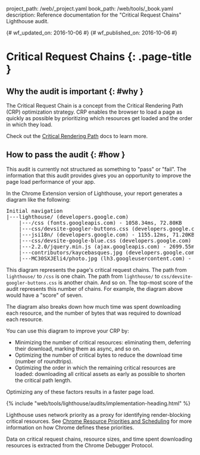 project_path: /web/_project.yaml
book_path: /web/tools/_book.yaml
description: Reference documentation for the "Critical Request Chains" Lighthouse audit.

{# wf_updated_on: 2016-10-06 #}
{# wf_published_on: 2016-10-06 #}

# Critical Request Chains  {: .page-title }

## Why the audit is important {: #why }

The Critical Request Chain is a concept from the Critical Rendering Path (CRP)
optimization strategy. CRP enables the browser to load a page as quickly as
possible by prioritizing which resources get loaded and the order in which
they load.

Check out the [Critical Rendering
Path](/web/fundamentals/performance/critical-rendering-path/) docs to learn
more.

## How to pass the audit {: #how }

This audit is currently not structured as something to "pass" or "fail". The
information that this audit provides gives you an opportunity to improve
the page load performance of your app.

In the Chrome Extension version of Lighthouse, your report generates a diagram
like the following:

<pre>
Initial navigation
|---lighthouse/ (developers.google.com)
    |---/css (fonts.googleapis.com) - 1058.34ms, 72.80KB
    |---css/devsite-googler-buttons.css (developers.google.com) - 1147.25ms, 70.77KB
    |---jsi18n/ (developers.google.com) - 1155.12ms, 71.20KB
    |---css/devsite-google-blue.css (developers.google.com) - 2034.57ms, 85.83KB
    |---2.2.0/jquery.min.js (ajax.googleapis.com) - 2699.55ms, 99.92KB
    |---contributors/kaycebasques.jpg (developers.google.com) - 2841.54ms, 84.74KB
    |---MC30SXJEli4/photo.jpg (lh3.googleusercontent.com) - 3200.39ms, 73.59KB
</pre>

This diagram represents the page's critical request chains. The path from
`lighthouse/` to `/css` is one chain. The path from `lighthouse/` to
`css/devsite-googler-buttons.css` is another chain. And so on. The top-most
score of the audit represents this number of chains. For example, the diagram
above would have a "score" of seven.

The diagram also breaks down how much time was spent downloading each
resource, and the number of bytes that was required to download each resource.

You can use this diagram to improve your CRP by:

* Minimizing the number of critical resources: eliminating them, deferring
  their download, marking them as async, and so on.
* Optimizing the number of critical bytes to reduce the download time (number
  of roundtrips).
* Optimizing the order in which the remaining critical resources are loaded:
  downloading all critical assets as early as possible to shorten the critical
  path length.

Optimizing any of these factors results in a faster page load.

{% include "web/tools/lighthouse/audits/implementation-heading.html" %}

Lighthouse uses network priority as a proxy for identifying render-blocking
critical resources. See [Chrome Resource Priorities and
Scheduling](https://docs.google.com/document/d/1bCDuq9H1ih9iNjgzyAL0gpwNFiEP4TZS-YLRp_RuMlc)
for more information on how Chrome defines these priorities.

Data on critical request chains, resource sizes, and time spent downloading
resources is extracted from the Chrome Debugger Protocol.
